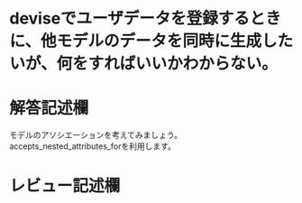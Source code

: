# deviseでユーザデータを登録するときに、他モデルのデータを同時に生成したいが、何をすればいいかわからない。
# 解答記述欄
モデルのアソシエーションを考えてみましょう。
accepts_nested_attributes_forを利用します。




# レビュー記述欄